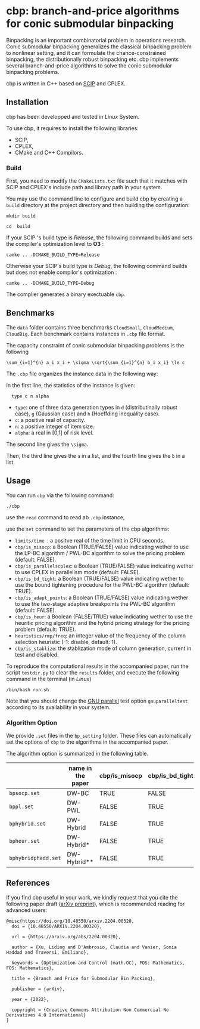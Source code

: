 

# cbp: branch-and-price algorithms for conic submodular binpacking

Binpacking is an important combinatorial problem in operations research. Conic submodular binpacking generalizes the classical binpacking problem to nonlinear setting, and it can formulate the chance-constrained binpacking, the distributionally robust binpacking etc. cbp implements several branch-and-price algorithms to solve the conic submodular binpacking problems.

cbp is written in C++ based on [SCIP](https://www.scipopt.org/) and CPLEX.


## Installation
cbp has been developped and tested in *Linux* System. 

To use cbp, it requires to install the following libraries:
- SCIP,
- CPLEX,
- CMake and C++ Compilors.

### Build
First, you need to modify the `CMakeLists.txt` file such that it matches with SCIP and CPLEX's include path and library path in your system.

You may use the command line to configure and build cbp by creating a `build` directory at the project directory and then building the configuration:
```
mkdir build
```
```
cd  build
```
If your SCIP 's build type is *Release*,  the following command builds and sets the compiler's optimization level to **O3** : 
```
camke .. -DCMAKE_BUILD_TYPE=Release
```
Otherwise your SCIP's build type is *Debug*,  the following command builds but does not enable compilor's optimization : 
```
camke .. -DCMAKE_BUILD_TYPE=Debug
```
The complier generates a binary exectuable `cbp`.



## Benchmarks
The `data` folder contains three benchmarks `CloudSmall`, `CloudMedium`, `CloudBig`. Each benchmark contains instances in `.cbp` file format.

The capacity constraint of conic submodular binpacking problems is the following
```
\sum_{i=1}^{n} a_i x_i + \sigma \sqrt{\sum_{i=1}^{n} b_i x_i} \le c
```

The `.cbp` file organizes the instance data in the following way:

In the first line, the statistics of the instance is given:
```
  type c n alpha
```
  * `type`: one of three data generation types in `d` (distributinally robust case), `g` (Gaussian case) and `h` (Hoeffding inequality case).
  * `c`:  a positive real of capacity.
  * `n`:  a positive integer of item size.
  * `alpha`: a real in [0,1] of risk level. 

The second line gives the `\sigma`.

Then, the third line gives the `a` in a list, and the fourth line gives the `b` in a list.


## Usage

You can run `cbp`  via the following command:
```
./cbp 
```
use the `read` command to read ab `.cbp` instance,

use the `set` command to set the parameters of the cbp algorithms:

  * `limits/time `: a positve real of the time limit in CPU seconds.
  * `cbp/is_misocp`:  a Boolean (TRUE/FALSE) value indicating wether to use the LP-BC algorithm / PWL-BC algorithm to solve the pricing problem (default: FALSE).
  * `cbp/is_parallelscplex`: a Boolean (TRUE/FALSE) value indicating wether to use CPLEX in parallelism mode (default: FALSE).
  * `cbp/is_bd_tight`: a Boolean (TRUE/FALSE) value indicating wether to use the bound tightening procedure for the PWL-BC algorithm (default: TRUE).
  * `cbp/is_adapt_points`: a Boolean (TRUE/FALSE) value indicating wether to use the two-stage adaptive breakpoints the PWL-BC algorithm (default: FALSE).
  * `cbp/is_heur`: a Boolean (FALSE/TRUE) value indicating wether to use the heuritic pricing algorithm  and the hybrid pricing strategy for the pricing problem (default: TRUE).
  * `heuristics/rmp/freq`: an integer value of the frequency of the column selection heuristic (-1: disable, default: 1).
  * `cbp/is_stablize`: the stablization mode of column generation, current in test and disabled.

To reproduce the computational results in the accompanied paper, run the script `testdir.py` to clear the `results` folder, and execute the following command in the terminal (in *Linux*)
```
/bin/bash run.sh
```
Note that you should change the [GNU parallel](https://www.gnu.org/software/parallel/) test option `gnuparalleltest` according to its availability in your system.


### Algorithm Option
We provide `.set` files in the `bp_setting` folder. These files can automatically set the options of `cbp` to the algorithms in the accompanied paper.

The algorithm option is summarized in the following table.


|                    | name in the paper| cbp/is_misocp |  cbp/is_bd_tight     |  cbp/is_adapt_points| cbp/is_heur   |heuristics/rmp/freq| cbp/is_parallelscplex| 
|--------------------|------------------|---------------|----------------------|---------------------|---------------|-------------------|-------|
| `bpsocp.set`       |      DW-BC    |  TRUE         |  FALSE               | FALSE               |  FALSE         | -1            | FALSE  |
| `bppl.set`         |      DW-PWL     |  FALSE        |  TRUE                | FALSE               |  FALSE          | -1            | FALSE  |
| `bphybrid.set`     |    DW-Hybrid    |  FALSE        |  TRUE                | FALSE              |  TRUE         | -1             | FALSE  |
| `bpheur.set`   |    DW-Hybrid*   |  FALSE        |  TRUE                | FALSE               |  TRUE            | 1             | FALSE  |
| `bphybridphadd.set`|    DW-Hybrid**  |  FALSE        |  TRUE                | TRUE                | TRUE             | 1          | FALSE  |





## References

If you find cbp useful in your work, we kindly request that you cite the following paper draft ([arXiv preprint](https://arxiv.org/abs/2204.00320)), which is recommended reading for advanced users:


    @misc{https://doi.org/10.48550/arxiv.2204.00320,
      doi = {10.48550/ARXIV.2204.00320},
      
      url = {https://arxiv.org/abs/2204.00320},
      
      author = {Xu, Liding and D'Ambrosio, Claudia and Vanier, Sonia Haddad and Traversi, Emiliano},
      
      keywords = {Optimization and Control (math.OC), FOS: Mathematics, FOS: Mathematics},
      
      title = {Branch and Price for Submodular Bin Packing},
      
      publisher = {arXiv},
      
      year = {2022},
      
      copyright = {Creative Commons Attribution Non Commercial No Derivatives 4.0 International}
    }



